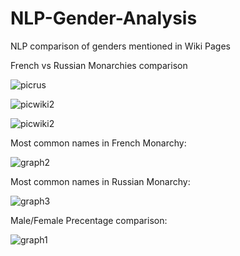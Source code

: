 # NLP-Gender-Analysis
NLP comparison of genders mentioned in Wiki Pages

French vs Russian Monarchies comparison

![picrus](https://github.com/efipaka/NLP-Gender-Analysis-/blob/main/nobility_rus.jpeg)

![picwiki2](https://github.com/efipaka/NLP-Gender-Analysis-/blob/main/wiki_value_rus.png)

![picwiki2](https://github.com/efipaka/NLP-Gender-Analysis-/blob/main/wiki_value_fr.png) 

Most common names in French Monarchy:

![graph2](https://github.com/efipaka/NLP-Gender-Analysis-/blob/main/french_monarchy.png)

Most common names in Russian Monarchy:

![graph3](https://github.com/efipaka/NLP-Gender-Analysis-/blob/main/russian_monarchy.png)

Male/Female Precentage comparison:

![graph1](https://github.com/efipaka/NLP-Gender-Analysis-/blob/main/comparison_genders_monarchy.png)
